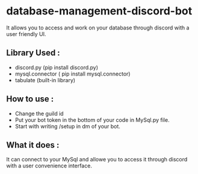 # database-management-discord-bot
It allows you to access and work on your database through discord with a user friendly UI.

## Library Used :
* discord.py (pip install discord.py)
* mysql.connector ( pip install mysql.connector)
* tabulate (built-in library)

## How to use :
* Change the guild id
* Put your bot token in the bottom of your code in MySql.py file.
* Start with writing /setup in dm of your bot.

## What it does :
It can connect to your MySql and allowe you to access it through discord with a user convenience interface.
